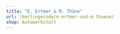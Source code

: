 ```yaml
---
title: "E. Ertmer & M. Thüne"
url: /berlingerode/e-ertmer-und-m-thuene/
shop: Autowerkstatt
---
```

